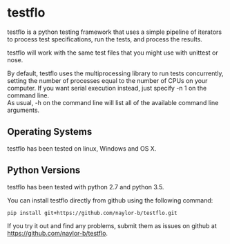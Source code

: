 testflo
=======

testflo is a python testing framework that uses a simple pipeline of
iterators to process test specifications, run the tests, and process the
results.

testflo will work with the same test files that you might use with unittest
or nose.

By default, testflo uses the multiprocessing library to run tests concurrently,
setting the number of processes equal to the number of CPUs on your computer.
If you want serial execution instead, just specify -n 1 on the command line.  
As usual, -h on the command line will list all of the available command line
arguments.

Operating Systems
-----------------

testflo has been tested on linux, Windows and OS X.

Python Versions
---------------

testflo has been tested with python 2.7 and python 3.5.

You can install testflo directly from github using the following command:

`pip install git+https://github.com/naylor-b/testflo.git`

If you try it out and find any problems, submit them as issues on github at
https://github.com/naylor-b/testflo.
